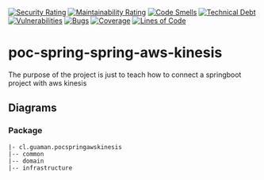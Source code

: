 [![Security Rating](https://sonarcloud.io/api/project_badges/measure?project=fguaman_poc-spring-aws-kinesis&metric=security_rating)](https://sonarcloud.io/summary/new_code?id=fguaman_poc-spring-aws-kinesis)
[![Maintainability Rating](https://sonarcloud.io/api/project_badges/measure?project=fguaman_poc-spring-aws-kinesis&metric=sqale_rating)](https://sonarcloud.io/summary/new_code?id=fguaman_poc-spring-aws-kinesis)
[![Code Smells](https://sonarcloud.io/api/project_badges/measure?project=fguaman_poc-spring-aws-kinesis&metric=code_smells)](https://sonarcloud.io/summary/new_code?id=fguaman_poc-spring-aws-kinesis)
[![Technical Debt](https://sonarcloud.io/api/project_badges/measure?project=fguaman_poc-spring-aws-kinesis&metric=sqale_index)](https://sonarcloud.io/summary/new_code?id=fguaman_poc-spring-aws-kinesis)
[![Vulnerabilities](https://sonarcloud.io/api/project_badges/measure?project=fguaman_poc-spring-aws-kinesis&metric=vulnerabilities)](https://sonarcloud.io/summary/new_code?id=fguaman_poc-spring-aws-kinesis)
[![Bugs](https://sonarcloud.io/api/project_badges/measure?project=fguaman_poc-spring-aws-kinesis&metric=bugs)](https://sonarcloud.io/summary/new_code?id=fguaman_poc-spring-aws-kinesis)
[![Coverage](https://sonarcloud.io/api/project_badges/measure?project=fguaman_poc-spring-aws-kinesis&metric=coverage)](https://sonarcloud.io/summary/new_code?id=fguaman_poc-spring-aws-kinesis)
[![Lines of Code](https://sonarcloud.io/api/project_badges/measure?project=fguaman_poc-spring-aws-kinesis&metric=ncloc)](https://sonarcloud.io/summary/new_code?id=fguaman_poc-spring-aws-kinesis)

# poc-spring-spring-aws-kinesis

The purpose of the project is just to teach how to connect a springboot project with aws kinesis

## Diagrams
### Package

```
|- cl.guaman.pocspringawskinesis
|-- common
|-- domain
|-- infrastructure
```